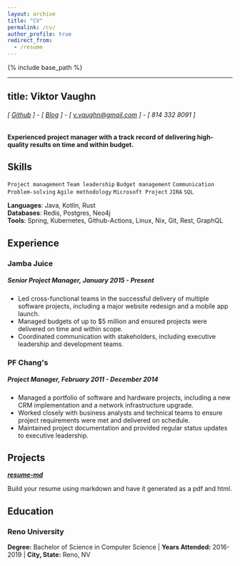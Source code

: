 ```yaml
---
layout: archive
title: "CV"
permalink: /cv/
author_profile: true
redirect_from:
  - /resume
---
```


{% include base_path %}

---
title: Viktor Vaughn
---
###### [ [Github](https://www.github.com/siph) ] - [ [Blog](https://www.dev.to/siph) ] - [ v.vaughn@gmail.com ] - [ 814 332 8091 ]
#### Experienced project manager with a track record of delivering high-quality results on time and within budget.

## Skills
```Project management```
```Team leadership```
```Budget management```
```Communication```
```Problem-solving```
```Agile methodology```
```Microsoft Project```
```JIRA```
```SQL```

**Languages**: Java, Kotlin, Rust  
**Databases**: Redis, Postgres, Neo4j  
**Tools**: Spring, Kubernetes, Github-Actions, Linux, Nix, Git, Rest, GraphQL

## Experience
### Jamba Juice
##### Senior Project Manager, January 2015 - Present
- Led cross-functional teams in the successful delivery of multiple software projects, including a major website redesign and a mobile app launch.
- Managed budgets of up to $5 million and ensured projects were delivered on time and within scope.
- Coordinated communication with stakeholders, including executive leadership and development teams.

### PF Chang's
##### Project Manager, February 2011 - December 2014
- Managed a portfolio of software and hardware projects, including a new CRM implementation and a network infrastructure upgrade.
- Worked closely with business analysts and technical teams to ensure project requirements were met and delivered on schedule.
- Maintained project documentation and provided regular status updates to executive leadership.


## Projects
**[*resume-md*](http://www.github.com/siph/resume-md)**

Build your resume using markdown and have it generated as a pdf and html.

## Education

### Reno University
**Degree:** Bachelor of Science in Computer Science | **Years Attended:** 2016-2019 | **City, State:** Reno, NV
